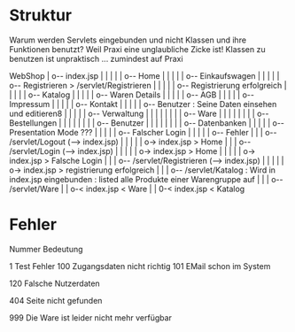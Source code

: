 Struktur
=======

Warum werden Servlets eingebunden und nicht Klassen und ihre Funktionen benutzt?
Weil Praxi eine unglaubliche Zicke ist! Klassen zu benutzen ist unpraktisch ... zumindest auf Praxi

 WebShop
	|
	o-- index.jsp
	|		|
	|		|
	|		o-- Home
	|		|
	|		|
	|		o-- Einkaufswagen
	|		|
	|		|
	|		o-- Registrieren > /servlet/Registrieren
	|		|
	|		|
	|		o-- Registrierung erfolgreich
	|		|
	|		|
	|		o-- Katalog
	|		|
	|		|
	|		o-- Waren Details
	|		|
	|		|
	|		o-- AGB
	|		|
	|		|
	|		o-- Impressum
	|		|
	|		|
	|		o-- Kontakt
	|		|
	|		|
	|		o-- Benutzer : Seine Daten einsehen und editieren8
	|		|
	|		|
	|		o-- Verwaltung
	|		|		|
	|		|		|
	|		|		o-- Ware
	|		|		|
	|		|		|
	|		|		o-- Bestellungen
	|		|		|
	|		|		|
	|		|		o-- Benutzer
	|		|		|
	|		|		|
	|		|		o-- Datenbanken
	|		|
	|		|
	|		o-- Presentation Mode			???
	|		|
	|		|
	|		o-- Falscher Login
	|		|
	|		|
	|		o-- Fehler
	|
	|
	|
	o-- /servlet/Logout (--> index.jsp)
	|		|
	|		|
	|		o-> index.jsp > Home
	|
	|
	|
	o-- /servlet/Login (--> index.jsp)
	|		|
	|		|
	|		o-> index.jsp > Home
	|		|
	|		|
	|		o-> index.jsp > Falsche Login
	|
	|
	|
	o-- /servlet/Registrieren (--> index.jsp)
	|		|
	|		|
	|		o-> index.jsp > registrierung erfolgreich
	|
	|
	|
	o-- /servlet/Katalog : Wird in index.jsp eingebunden : listed alle Produkte einer Warengruppe auf
	|
	|
	|
	o-- /servlet/Ware
			|
			|
			o-< index.jsp < Ware
			|
			|
			0-< index.jsp < Katalog







Fehler
=======

Nummer 			Bedeutung

1				Test Fehler
100				Zugangsdaten nicht richtig
101				EMail schon im System

120				Falsche Nutzerdaten

404				Seite nicht gefunden

999				Die Ware ist leider nicht mehr verfügbar

